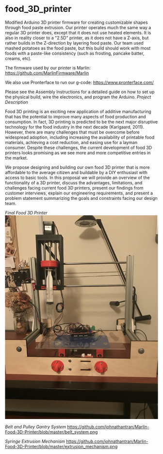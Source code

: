 # food_3D_printer
Modified Arduino 3D printer firmware for creating customizable shapes through food paste extrusion. Our printer operates much the same way a regular 3D printer does, except that it does not use heated elements. It is also in reality closer to a "2.5D" printer, as it does not have a Z-axis, but rather builds in the Z-direction by layering food paste. Our team used mashed potatoes as the food paste, but this build should work with most foods with a paste-like consistency (such as frosting, pancake batter, creams, etc). 

The firmware used by our printer is Marlin: https://github.com/MarlinFirmware/Marlin

We also use Pronterface to run our g-code: https://www.pronterface.com/

Please see the Assembly Instructions for a detailed guide on how to set up the physical build, wire the electronics, and program the Arduino.
*Project Description*

Food 3D printing is an exciting new application of additive manufacturing that has the potential to improve many aspects of food production and consumption. In fact, 3D printing is predicted to be the next major disruptive technology for the food industry in the next decade (Karlgaard, 2011). However, there are many challenges that must be overcome before widespread adoption, including increasing the availability of printable food materials, achieving a cost reduction, and easing use for a layman consumer. Despite these challenges, the current development of food 3D printers looks promising as we see more and more competitive entries in the market.

We propose designing and building our own food 3D printer that is more affordable to the average citizen and buildable by a DIY enthusiast with access to basic tools. In this proposal we will provide an overview of the functionality of a 3D printer, discuss the advantages, limitations, and challenges facing current food 3D printers, present our findings from customer interviews, explain our engineering requirements, and present a problem statement summarizing the goals and constraints facing our design team.

*Final Food 3D Printer*
![Final Food 3D Printer](https://github.com/johnathantran/Marlin-Food-3D-Printer/blob/master/final_printer.jpg)

*Belt and Pulley Gantry System*
https://github.com/johnathantran/Marlin-Food-3D-Printer/blob/master/belt_system.png

*Syringe Extrusion Mechanism*
https://github.com/johnathantran/Marlin-Food-3D-Printer/blob/master/extrusion_mechanism.png

